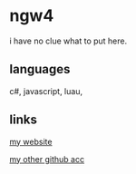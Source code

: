 # ngw4
i have no clue what to put here.

## languages

c#,
javascript,
luau,


## links

[my website](https://ngw4.me)

[my other github acc](https://github.com/superwettoast)
